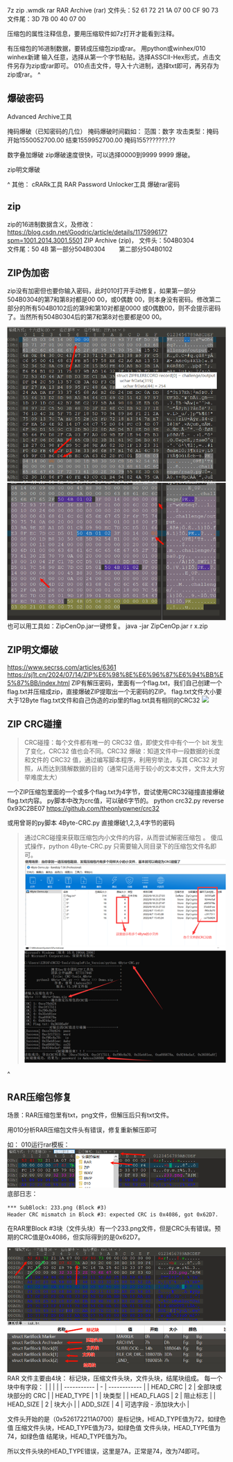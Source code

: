 7z
zip
.wmdk
rar
RAR Archive (rar)
文件头：52 61 72 21 1A 07 00 CF 90 73
文件尾：3D 7B 00 40 07 00


压缩包的属性注释信息，要用压缩软件如7z打开才能看到注释。

有压缩包的16进制数据，要转成压缩包zip或rar。
用python或winhex/010
winhex新建 输入任意，选择从第一个字节粘贴，选择ASSCII-Hex形式，点击文件另存为zip或rar即可。
010点击文件，导入十六进制，选择txt即可，再另存为zip或rar。
^
## **爆破密码**
Advanced Archive工具

掩码爆破（已知密码的几位）
掩码爆破时间戳如：
范围：数字
攻击类型：掩码
开始1550052700.00
结束1559952700.00
掩码155???????.??

数字叠加爆破
zip爆破速度很快，可以选择0000到9999 9999 爆破。

zip明文爆破


^
其他：
cRARk工具
RAR Password Unlocker工具
爆破rar密码


## **zip**
zip的16进制数据含义，及修改：
<https://blog.csdn.net/Goodric/article/details/117599617?spm=1001.2014.3001.5501>
ZIP Archive (zip)，
文件头：504B0304　　　　　　　　　　　　　　　　　　　　　　
文件尾：50 4B
第一部分504B0304　　
第二部分504B0102

## **ZIP伪加密**
zip没有加密但也要你输入密码，此时010打开手动修复，如果第一部分504B0304的第7和第8对都是00 00，或0偶数 00，则本身没有密码。修改第二部分的所有504B0102后的第9和第10对都是0000 或0偶数00，则不会提示密码了。当然所有504B0304后的第7和第8对也要都是00 00。

![](.topwrite/assets/image_1732718255376.png)
![](.topwrite/assets/image_1732717582881.png)
也可以用工具如：ZipCenOp.jar一键修复。
java -jar ZipCenOp.jar r  x.zip

## **ZIP明文爆破**
<https://www.secrss.com/articles/6361>
<https://sj1t.cn/2024/07/14/ZIP%E6%98%8E%E6%96%87%E6%94%BB%E5%87%BB/index.html>
ZIP有解压密码，里面有一个flag.txt，我们自己创建一个flag.txt并压缩成zip，直接爆破ZIP提取出一个无密码的ZIP。
flag.txt文件大小要大于12Byte
flag.txt文件和自己伪造的zip里的flag.txt具有相同的CRC32
![](.topwrite/assets/.jpg)


## **ZIP CRC碰撞**
>CRC碰撞：每个文件都有唯一的 CRC32 值，即使文件中有个一个 bit 发生了变化，CRC32 值也会不同。CRC32 爆破：知道文件中一段数据的长度和文件的 CRC32 值，通过编写脚本程序，利用穷举法，与其 CRC32 对照，从而达到猜解数据的目的（通常只适用于较小的文本文件，文件太大穷举难度太大）


一个ZIP压缩包里面的一个或多个flag.txt为4字节，尝试使用CRC32碰撞直接爆破flag.txt内容。
py脚本中改为crc值，可以破6字节的。
python crc32.py reverse 0x93C2BE07
<https://github.com/theonlypwner/crc32>

或用曾哥的py脚本 4Byte-CRC.py 直接爆破1,2,3,4字节的密码
>通过CRC碰撞来获取压缩包内小文件的内容，从而尝试解密压缩包 。
>傻瓜式操作，python 4Byte-CRC.py
>只需要输入同目录下的压缩包文件名即可。
![](.topwrite/assets/image_1728978392083.png)
![](.topwrite/assets/image_1728978423492.png)


^
## **RAR压缩包修复**
场景：RAR压缩包里有txt，png文件，但解压后只有txt文件。


用010分析RAR压缩包文件头有错误，修复重新解压即可

如：
010运行rar模板：
![](.topwrite/assets/image_1728975177541.png)
底部日志：
```
*** SubBlock: 233.png (Block #3)
Header CRC mismatch in Block #3: expected CRC is 0x4086, got 0x62D7.
```
在RAR里Block #3块（文件头块）有一个233.png文件，但是CRC头有错误。预期的CRC值是0x4086，但实际得到的是0x62D7。

![](.topwrite/assets/image_1728975393698.png)
RAR 文件主要由4块： 标记块，压缩文件头块，文件头块，结尾块组成。
每一个块中有字段：
|             |   |              |
| ----------- | - | ------------ |
| HEAD\_CRC   | 2 | 全部块或块部分的 CRC |
| HEAD\_TYPE  | 1 | 块类型          |
| HEAD\_FLAGS | 2 | 阻止标志         |
| HEAD\_SIZE  | 2 | 块大小          |
| ADD\_SIZE   | 4 | 可选字段 - 添加块大小 |

文件头开始的是（0x526172211A0700）是标记快，HEAD_TYPE值为72，如绿色值
压缩文件头块，HEAD_TYPE值为73，如绿色值
文件头块，HEAD_TYPE值为74，如绿色值
结尾块，HEAD_TYPE值为7b。

所以文件头块的HEAD_TYPE错误，这里是7A，正常是74，改为74即可。